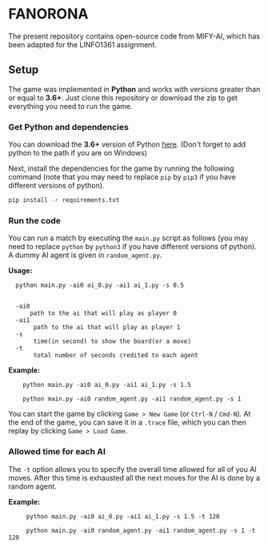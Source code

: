 # FANORONA
The present repository contains open-source code from MIFY-AI, which has been adapted for the LINFO1361 assignment.


## Setup

The game was implemented in **Python** and works with versions greater than or equal to **3.6+**. Just clone this repository or download the zip to get everything you need to run the game.

### Get Python and dependencies


You can download the **3.6+** version of Python [here](https://www.python.org/downloads/).
(Don't forget to add python to the path if you are on Windows)

Next, install the dependencies for the game by running the following command (note that you may need to replace ```pip``` by ```pip3``` if you have different versions of python).


```bash
pip install -r requirements.txt
```

### Run the code

You can run a match by executing the ```main.py``` script as follows (you may need to replace ```python``` by ```python3``` if you have different versions of python). A dummy AI agent is given in ```random_agent.py```.


**Usage:**

      python main.py -ai0 ai_0.py -ai1 ai_1.py -s 0.5


      -ai0 
          path to the ai that will play as player 0
      -ai1 
           path to the ai that will play as player 1
      -s 
           time(in second) to show the board(or a move)
      -t
           total number of seconds credited to each agent


**Example:**

        python main.py -ai0 ai_0.py -ai1 ai_1.py -s 1.5

        python main.py -ai0 random_agent.py -ai1 random_agent.py -s 1

You can start the game by clicking ```Game > New Game``` (or ```Ctrl-N``` / ```Cmd-N```). At the end of the game, you can save it in a ```.trace``` file, which you can then replay by clicking ```Game > Load Game```.


### Allowed time for each AI
The ```-t``` option allows you to specify the overall time allowed for all of you AI moves. After this time is exhausted all the next moves for the AI is done by a random agent.

**Example:**

         python main.py -ai0 ai_0.py -ai1 ai_1.py -s 1.5 -t 120

         python main.py -ai0 random_agent.py -ai1 random_agent.py -s 1 -t 120